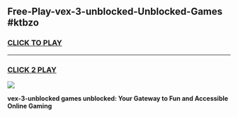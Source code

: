 
## Free-Play-vex-3-unblocked-Unblocked-Games #ktbzo
<h3>
<a href="https://news.freeplayer.one?title=vex-3-unblocked&ref=8M">CLICK TO PLAY</a></h3>
<hr>

<h3>
<a href="https://news.freeplayer.one?title=vex-3-unblocked&ref=8M">CLICK 2 PLAY</a>
  
</h3>

<a href="https://news.freeplayer.one?title=vex-3-unblocked&ref=8M"><img src="https://clearcache.store/games.png"></a>


**vex-3-unblocked games unblocked: Your Gateway to Fun and Accessible Online Gaming**
